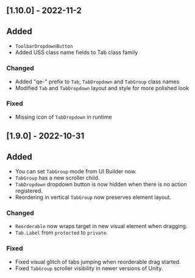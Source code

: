 ## [1.10.0] - 2022-11-2

## Added
- `ToolbarDropdownButton`
- Added USS class name fields to Tab class family

### Changed
- Added "qe-" prefix to `Tab`, `TabDropdown` and `TabGroup` class names
- Modified `Tab` and `TabDropdown` layout and style for more polished look

### Fixed
- Missing icon of `TabDropdown` in runtime

## [1.9.0] - 2022-10-31

## Added
- You can set `TabGroup` mode from UI Builder now.
- `TabGroup` has a new scroller child.
- `TabDropdown` dropdown button is now hidden when there is no action registered.
- Reordering in vertical `TabGroup` now preserves element layout.

### Changed
- `Reorderable` now wraps target in new visual element when dragging.
- `Tab.Label` from `protected` to `private`.

### Fixed
- Fixed visual glitch of tabs jumping when reorderable drag started.
- Fixed `TabGroup` scroller visibility in newer versions of Unity.